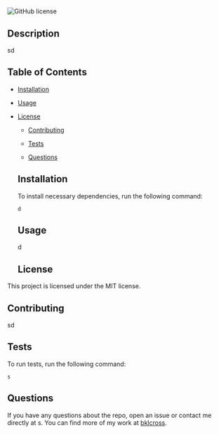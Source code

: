 # 
  ![GitHub license](https://img.shields.io/badge/license-MIT-blue.svg)
  
  ## Description
  
  sd
  
  ## Table of Contents 
  
  * [Installation](#installation)
  
  * [Usage](#usage)
  
* [License](#license)

  * [Contributing](#contributing)
  
  * [Tests](#tests)
  
  * [Questions](#questions)
  
  ## Installation
  
  To install necessary dependencies, run the following command:
  
  ```
  d
  ```
  
  ## Usage
  
  d
  
  ## License

This project is licensed under the MIT license.
    
  ## Contributing
  
  sd
  
  ## Tests
  
  To run tests, run the following command:
  
  ```
  s
  ```
  
  ## Questions
  
  If you have any questions about the repo, open an issue or contact me directly at s. You can find more of my work at [bklcross](https://github.com/bklcross/).
  
  